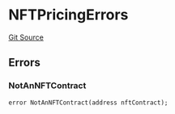 # NFTPricingErrors
[Git Source](https://github.com/thrackle-io/forte-rules-engine/blob/ca6c5450e5e6a46aa53ada940ee13a6c9dcc6be8/src/common/IErrors.sol)


## Errors
### NotAnNFTContract

```solidity
error NotAnNFTContract(address nftContract);
```

